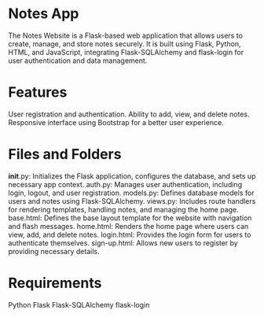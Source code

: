 # Notes App
The Notes Website is a Flask-based web application that allows users to create, manage, and store notes securely. It is built using Flask, Python, HTML, and JavaScript, integrating Flask-SQLAlchemy and flask-login for user authentication and data management.

# Features
User registration and authentication.
Ability to add, view, and delete notes.
Responsive interface using Bootstrap for a better user experience.

# Files and Folders
__init__.py: Initializes the Flask application, configures the database, and sets up necessary app context.
auth.py: Manages user authentication, including login, logout, and user registration.
models.py: Defines database models for users and notes using Flask-SQLAlchemy.
views.py: Includes route handlers for rendering templates, handling notes, and managing the home page.
base.html: Defines the base layout template for the website with navigation and flash messages.
home.html: Renders the home page where users can view, add, and delete notes.
login.html: Provides the login form for users to authenticate themselves.
sign-up.html: Allows new users to register by providing necessary details.

# Requirements
Python
Flask
Flask-SQLAlchemy
flask-login
